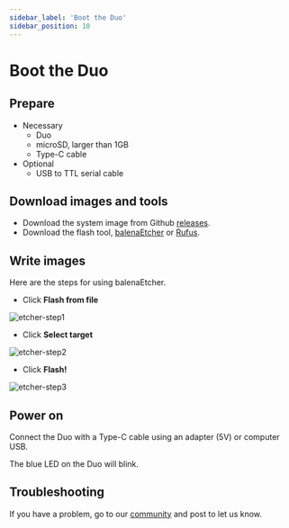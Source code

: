 ```yaml
---
sidebar_label: 'Boot the Duo'
sidebar_position: 10
---
```


# Boot the Duo

## Prepare

- Necessary
  - Duo
  - microSD, larger than 1GB
  - Type-C cable
- Optional
  - USB to TTL serial cable

## Download images and tools
- Download the system image from Github [releases](https://github.com/milk-v/duo-manifest/releases).
- Download the flash tool, [balenaEtcher](https://etcher.balena.io/) or [Rufus](https://rufus.ie/en/).

## Write images
Here are the steps for using balenaEtcher.

- Click **Flash from file**

![etcher-step1](/images/duo/etcher-step1.png)

- Click **Select target**

![etcher-step2](/images/duo/etcher-step2.png)

- Click **Flash!**

![etcher-step3](/images/duo/etcher-step3.png)

## Power on

Connect the Duo with a Type-C cable using an adapter (5V) or computer USB.

The blue LED on the Duo will blink.

## Troubleshooting

If you have a problem, go to our [community](https://community.milkv.io/) and post to let us know.
